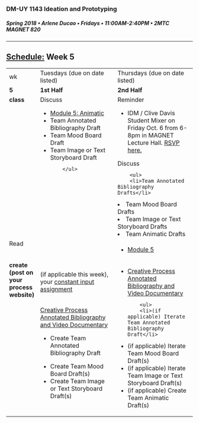 ### DM-UY 1143 Ideation and Prototyping
##### Spring 2018 • Arlene Ducao • Fridays • 11:00AM-2:40PM • 2MTC MAGNET 820

---
## [Schedule:](schedule.md) Week 5


<table>
<tr>
<td>wk</td>
<td>Tuesdays (due on date listed)</td>
<td>Thursdays (due on date listed)</td>
</tr>
<tr>
  <td valign="top"><strong>5</strong></td>
  <td valign="top" width="48%"><strong>1st Half</strong></td>
  <td valign="top" width="48%"><strong>2nd Half<strong></td>
</tr>
<tr>
<td valign="top"><strong>class</strong></td>
<td valign="top">Discuss
        <ul>
        <li><a href="http://teaching.polishedsolid.com/ip/mod5/content/index.html" target="_blank">Module 5: Animatic</a></li>
        <li>Team Annotated Bibliography Draft</li>
<li>Team Mood Board Draft</li>
<li>Team Image or Text Storyboard Draft</li> 
        
        </ul>
</td>

<!-- 2nd column class -->
<td valign="top" width="48%">
Reminder
<ul>
<li> IDM / Clive Davis Student Mixer on Friday Oct. 6 from 6-8pm in MAGNET Lecture Hall. <a href="https://docs.google.com/forms/d/e/1FAIpQLScor8MWWq67HMnLWa4a_QPHUX3WISvDQ4jQogVVS5ktzhiWOg/viewform" target="_blank">RSVP here.</a></li>
</ul>
Discuss
       
        <ul>
        <li>Team Annotated Bibliography Drafts</li>
<li>Team Mood Board Drafts</li>
<li>Team Image or Text Storyboard Drafts</li>
<li>Team Animatic Drafts</li>
        </ul>
</td>
 
</tr>

<!-- read -->
<tr>
  <td valign="top">Read</td>
  <td></td>
  <td><ul>
  <li><a href="http://teaching.polishedsolid.com/ip/mod5/content/index.html" target="_blank">Module 5</a></li></ul></td>
</tr>


<!-- do -->
<tr>
  <td valign="top"><strong>create (post on your process website)</strong></td>
  <td>
  (if applicable this week), your <a href="constant_input_choices.md">constant input assignment</a>
  <br><br>
 
  <a href="creative_process.md">Creative Process Annotated Bibliography and Video Documentary</a> 
        <ul>
        <li>Create Team Annotated Bibliography Draft</li>
<li>Create Team Mood Board Draft(s)</li>
<li>Create Team Image or Text Storyboard Draft(s)</li> 
        </ul></td>
  <td valign="top">
  <ul>
  

  <li><a href="creative_process.md">Creative Process Annotated Bibliography and Video Documentary</a></li>
   
        <ul>
        <li>(if applicable) Iterate Team Annotated Bibliography Draft</li>
<li>(if applicable) Iterate Team Mood Board Draft(s)</li>
<li>(if applicable) Iterate Team Image or Text Storyboard Draft(s)</li>
<li>(if applicable) Create Team Animatic Draft(s)</li>        
        </ul></td>
</table>



